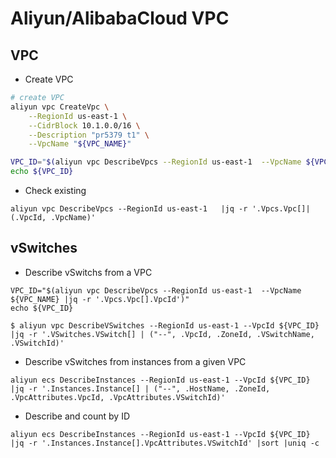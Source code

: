 # Aliyun/AlibabaCloud VPC

## VPC

- Create VPC

``` bash
# create VPC
aliyun vpc CreateVpc \
    --RegionId us-east-1 \
    --CidrBlock 10.1.0.0/16 \
    --Description "pr5379 t1" \
    --VpcName "${VPC_NAME}"

VPC_ID="$(aliyun vpc DescribeVpcs --RegionId us-east-1  --VpcName ${VPC_NAME} |jq -r '.Vpcs.Vpc[].VpcId')"
echo ${VPC_ID}
```

- Check existing

``` shell
aliyun vpc DescribeVpcs --RegionId us-east-1   |jq -r '.Vpcs.Vpc[]| (.VpcId, .VpcName)'
```

## vSwitches

- Describe vSwitchs from a VPC

``` shell
VPC_ID="$(aliyun vpc DescribeVpcs --RegionId us-east-1  --VpcName ${VPC_NAME} |jq -r '.Vpcs.Vpc[].VpcId')"
echo ${VPC_ID}

$ aliyun vpc DescribeVSwitches --RegionId us-east-1 --VpcId ${VPC_ID} |jq -r '.VSwitches.VSwitch[] | ("--", .VpcId, .ZoneId, .VSwitchName, .VSwitchId)'
```

- Describe vSwitches from instances from a given VPC

```shell
aliyun ecs DescribeInstances --RegionId us-east-1 --VpcId ${VPC_ID} |jq -r '.Instances.Instance[] | ("--", .HostName, .ZoneId, .VpcAttributes.VpcId, .VpcAttributes.VSwitchId)'
```

- Describe and count by ID
```shell
aliyun ecs DescribeInstances --RegionId us-east-1 --VpcId ${VPC_ID} |jq -r '.Instances.Instance[].VpcAttributes.VSwitchId' |sort |uniq -c
```
